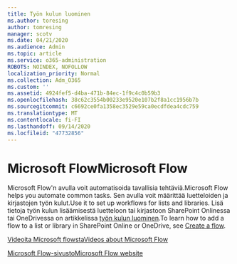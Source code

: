 ```yaml
---
title: Työn kulun luominen
ms.author: toresing
author: tomresing
manager: scotv
ms.date: 04/21/2020
ms.audience: Admin
ms.topic: article
ms.service: o365-administration
ROBOTS: NOINDEX, NOFOLLOW
localization_priority: Normal
ms.collection: Adm_O365
ms.custom: ''
ms.assetid: 4924fef5-d4ba-471b-84ec-1f9c4c0b59b3
ms.openlocfilehash: 38c62c3554b00233e9520e107b2f8a1cc1956b7b
ms.sourcegitcommit: c6692ce0fa1358ec3529e59ca0ecdfdea4cdc759
ms.translationtype: MT
ms.contentlocale: fi-FI
ms.lasthandoff: 09/14/2020
ms.locfileid: "47732856"
---
```

# <a name="microsoft-flow"></a><span data-ttu-id="cd98a-102">Microsoft Flow</span><span class="sxs-lookup"><span data-stu-id="cd98a-102">Microsoft Flow</span></span>

<span data-ttu-id="cd98a-103">Microsoft Flow'n avulla voit automatisoida tavallisia tehtäviä.</span><span class="sxs-lookup"><span data-stu-id="cd98a-103">Microsoft Flow helps you automate common tasks.</span></span> <span data-ttu-id="cd98a-104">Sen avulla voit määrittää luetteloiden ja kirjastojen työn kulut.</span><span class="sxs-lookup"><span data-stu-id="cd98a-104">Use it to set up workflows for lists and libraries.</span></span> <span data-ttu-id="cd98a-105">Lisä tietoja työn kulun lisäämisestä luetteloon tai kirjastoon SharePoint Onlinessa tai OneDrivessa on artikkelissa [työn kulun luominen](https://go.microsoft.com/fwlink/?linkid=869408).</span><span class="sxs-lookup"><span data-stu-id="cd98a-105">To learn how to add a flow to a list or library in SharePoint Online or OneDrive, see [Create a flow](https://go.microsoft.com/fwlink/?linkid=869408).</span></span>
  
[<span data-ttu-id="cd98a-106">Videoita Microsoft flowsta</span><span class="sxs-lookup"><span data-stu-id="cd98a-106">Videos about Microsoft Flow</span></span>](https://go.microsoft.com/fwlink/?linkid=864641)
  
[<span data-ttu-id="cd98a-107">Microsoft Flow-sivusto</span><span class="sxs-lookup"><span data-stu-id="cd98a-107">Microsoft Flow website</span></span>](https://go.microsoft.com/fwlink/?linkid=864642)
  

